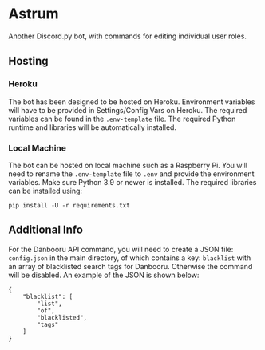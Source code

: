 # Astrum
Another Discord.py bot, with commands for editing individual user roles.
## Hosting
### Heroku
The bot has been designed to be hosted on Heroku. Environment variables will have to be provided in Settings/Config Vars on Heroku. The required variables can be found in the `.env-template` file. The required Python runtime and libraries will be automatically installed.
### Local Machine
The bot can be hosted on local machine such as a Raspberry Pi. You will need to rename the `.env-template` file to `.env` and provide the environment variables. Make sure Python 3.9 or newer is installed. The required libraries can be installed using:
```
pip install -U -r requirements.txt
```
## Additional Info
For the Danbooru API command, you will need to create a JSON file: `config.json` in the main directory, of which contains a key: `blacklist` with an array of blacklisted search tags for Danbooru. Otherwise the command will be disabled. An example of the JSON is shown below:
```
{
    "blacklist": [
        "list",
        "of",
        "blacklisted",
        "tags"
    ]
}
```